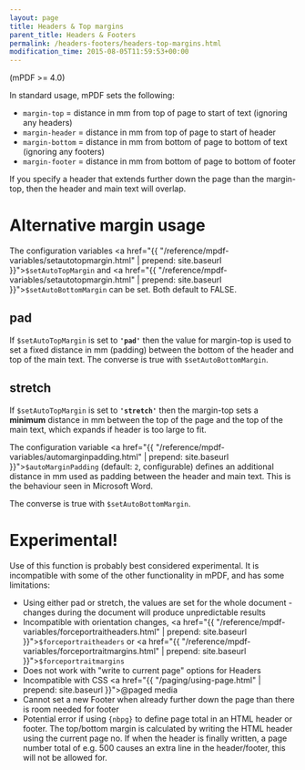 ```yaml
---
layout: page
title: Headers & Top margins
parent_title: Headers & Footers
permalink: /headers-footers/headers-top-margins.html
modification_time: 2015-08-05T11:59:53+00:00
---
```


(mPDF >= 4.0)

In standard usage, mPDF sets the following:

- `margin-top` = distance in mm from top of page to start of text (ignoring any headers)
- `margin-header` = distance in mm from top of page to start of header
- `margin-bottom` = distance in mm from bottom of page to bottom of text (ignoring any footers)
- `margin-footer` = distance in mm from bottom of page to bottom of footer

If you specify a header that extends further down the page than the margin-top, then the header and main text will overlap.

# Alternative margin usage

The configuration variables <a href="{{ "/reference/mpdf-variables/setautotopmargin.html" | prepend: site.baseurl }}">`$setAutoTopMargin`</a>
and <a href="{{ "/reference/mpdf-variables/setautotopmargin.html" | prepend: site.baseurl }}">`$setAutoBottomMargin`</a> can be set. Both default to <span class="smallblock">FALSE</span>.

## pad

If `$setAutoTopMargin` is set to **`'pad'`** then the value for margin-top is used to set a fixed distance in mm
(padding) between the bottom of the header and top of the main text. The converse is true with `$setAutoBottomMargin`.

## stretch

If `$setAutoTopMargin` is set to **`'stretch'`** then the margin-top sets a **minimum**
distance in mm between the top of the page and the top of the main text, which expands if header is too large to fit.

The configuration variable <a href="{{ "/reference/mpdf-variables/automarginpadding.html" | prepend: site.baseurl }}">`$autoMarginPadding`</a>
(default: `2`, configurable) defines an additional distance in mm used as padding between the header and main text. This is the behaviour seen
in Microsoft Word.

The converse is true with `$setAutoBottomMargin`.

# Experimental!

Use of this function is probably best considered experimental. It is incompatible with some of the other
functionality in mPDF, and has some limitations:

- Using either pad or stretch, the values are set for the whole document - changes during the document will
  produce unpredictable results
- Incompatible with orientation changes,
  <a href="{{ "/reference/mpdf-variables/forceportraitheaders.html" | prepend: site.baseurl }}">`$forceportraitheaders`</a>
  or <a href="{{ "/reference/mpdf-variables/forceportraitmargins.html" | prepend: site.baseurl }}">`$forceportraitmargins`</a>
- Does not work with "write to current page" options for Headers
- Incompatible with CSS <a href="{{ "/paging/using-page.html" | prepend: site.baseurl }}">@page</a>d media
- Cannot set a new Footer when already further down the page than there is room needed for footer
- Potential error if using `{nbpg}` to define page total in an HTML header or footer. The top/bottom margin is
  calculated by writing the HTML header using the current page no. If when the header is finally written,
  a page number total of e.g. 500 causes an extra line in the header/footer, this will not be allowed for.

